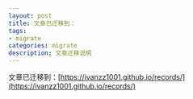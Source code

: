```yaml
---
layout: post
title: 文章已迁移到：
tags:
- migrate
categories: migrate
description: 文章迁移说明
---
```



文章已迁移到：[https://ivanzz1001.github.io/records/](https://ivanzz1001.github.io/records/)
